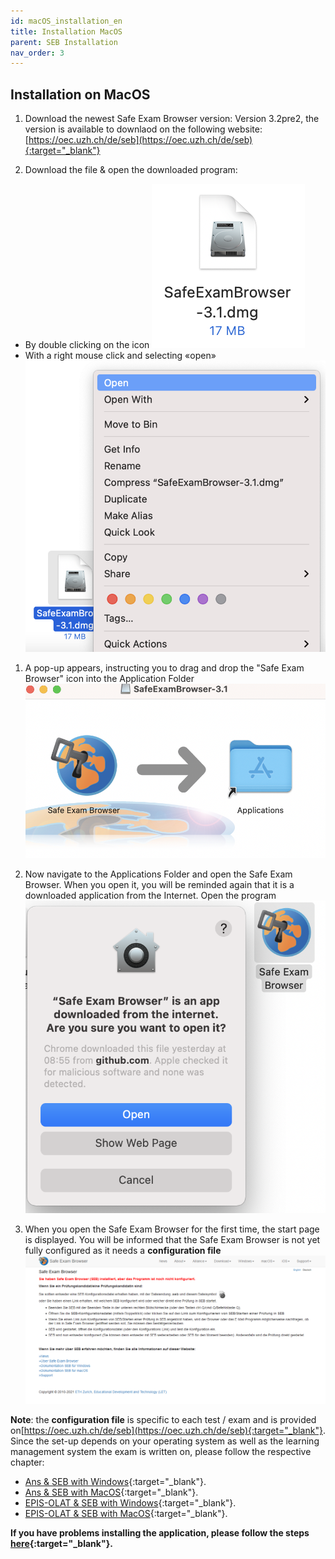 ```yaml
---
id: macOS_installation_en
title: Installation MacOS
parent: SEB Installation
nav_order: 3
---
```


## Installation on MacOS

1. Download the newest Safe Exam Browser version:
Version 3.2pre2, the version is available to downlaod on the following website: [https://oec.uzh.ch/de/seb](https://oec.uzh.ch/de/seb){:target="_blank"}

1. Download the file & open the downloaded program:
* By double clicking on the icon 
    [![MacOS-Download-2_1](assets/download-MacOS-step2_1.png)](assets/download-MacOS-step2_1.png)
* With a right mouse click and selecting «open»
    [![MacOS-Download-2_2](assets/download-MacOS-step2_2.png)](assets/download-MacOS-step2_2.png)

1. A pop-up appears, instructing you to drag and drop the "Safe Exam Browser" icon into the Application Folder 
[![MacOS-Download-3](assets/download-MacOS-step3.png)](assets/download-MacOS-step3.png)

1.	Now navigate to the Applications Folder and open the Safe Exam Browser. When you open it, you will be reminded again that it is a downloaded application from the Internet. Open the program
[![MacOS-Download-4](assets/download-MacOS-step4.png)](assets/download-MacOS-step4.png)

1. When you open the Safe Exam Browser for the first time, the start page is displayed. You will be informed that the Safe Exam Browser is not yet fully configured as it needs a **configuration file**
[![MacOS-Download-5](assets/download-MacOS-step5.png)](assets/download-MacOS-step5.png)

**Note**: the **configuration file** is specific to each test / exam and is provided on[https://oec.uzh.ch/de/seb](https://oec.uzh.ch/de/seb){:target="_blank"}. Since the set-up depends on your operating system as well as the learning management system the exam is written on, please follow the respective chapter:
* [Ans & SEB with Windows](https://uzh-oec.github.io/seb-en/exam_seb_ans_win_en.html){:target="_blank"}.
* [Ans & SEB with MacOS](https://uzh-oec.github.io/seb-en/exam_seb_ans_mac_en.html){:target="_blank"}.
* [EPIS-OLAT & SEB with Windows](https://uzh-oec.github.io/seb-en/exam_seb_epis_win_en.html){:target="_blank"}.
* [EPIS-OLAT & SEB with MacOS](https://uzh-oec.github.io/seb-en/exam_seb_epis_mac_en.html){:target="_blank"}.


**If you have problems installing the application, please follow the steps [here](https://uzh-oec.github.io/seb-en/installation_problems.html){:target="_blank"}.**


